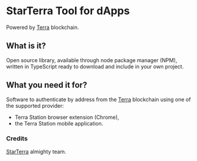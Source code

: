 # StarTerra Tool for dApps

Powered by [Terra](https://www.terra.money/) blockchain.

## What is it?

Open source library, available through node package manager (NPM), written in TypeScript ready to download and include in your own project.

## What you need it for?

Software to authenticate by address from the [Terra](https://www.terra.money/) blockchain using one of the supported provider:
- Terra Station browser extension (Chrome),
- the Terra Station mobile application.

### Credits

[StarTerra](https://starterra.io/) almighty team.
